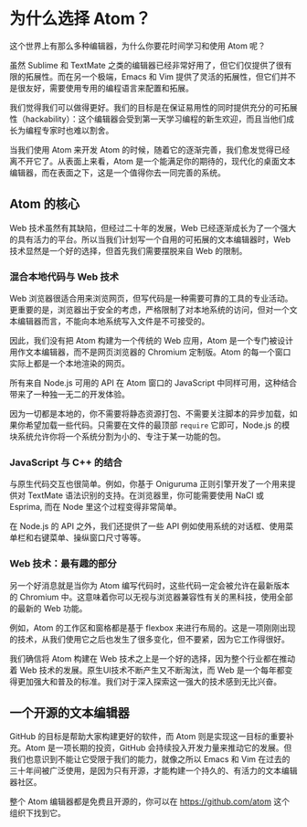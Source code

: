 # 为什么选择 Atom？

这个世界上有那么多种编辑器，为什么你要花时间学习和使用 Atom 呢？

虽然 Sublime 和 TextMate 之类的编辑器已经非常好用了，但它们仅提供了很有限的拓展性。而在另一个极端，Emacs 和 Vim 提供了灵活的拓展性，但它们并不是很友好，需要使用专用的编程语言来配置和拓展。

我们觉得我们可以做得更好。我们的目标是在保证易用性的同时提供充分的可拓展性（hackability）：这个编辑器会受到第一天学习编程的新生欢迎，而且当他们成长为编程专家时也难以割舍。

当我们使用 Atom 来开发 Atom 的时候，随着它的逐渐完善，我们愈发觉得已经离不开它了。从表面上来看，Atom 是一个能满足你的期待的，现代化的桌面文本编辑器，而在表面之下，这是一个值得你去一同完善的系统。

## Atom 的核心

Web 技术虽然有其缺陷，但经过二十年的发展，Web 已经逐渐成长为了一个强大的具有活力的平台。所以当我们计划写一个自用的可拓展的文本编辑器时，Web 技术显然是一个好的选择，但首先我们需要摆脱来自 Web 的限制。

### 混合本地代码与 Web 技术

Web 浏览器很适合用来浏览网页，但写代码是一种需要可靠的工具的专业活动。更重要的是，浏览器出于安全的考虑，严格限制了对本地系统的访问，但对一个文本编辑器而言，不能向本地系统写入文件是不可接受的。

因此，我们没有把 Atom 构建为一个传统的 Web 应用，Atom 是一个专门被设计用作文本编辑器，而不是网页浏览器的 Chromium 定制版。Atom 的每一个窗口实际上都是一个本地渲染的网页。

所有来自 Node.js 可用的 API 在 Atom 窗口的 JavaScript 中同样可用，这种结合带来了一种独一无二的开发体验。

因为一切都是本地的，你不需要将静态资源打包、不需要关注脚本的异步加载，如果你希望加载一些代码。只需要在文件的最顶部 `require` 它即可，Node.js 的模块系统允许你将一个系统分割为小的、专注于某一功能的包。

### JavaScript 与 C++ 的结合

与原生代码交互也很简单。例如，你基于 Oniguruma 正则引擎开发了一个用来提供对 TextMate 语法识别的支持。在浏览器里，你可能需要使用 NaCl 或 Esprima, 而在 Node 里这个过程变得非常简单。

在 Node.js 的 API 之外，我们还提供了一些 API 例如使用系统的对话框、使用菜单栏和右键菜单、操纵窗口尺寸等等。

### Web 技术：最有趣的部分

另一个好消息就是当你为 Atom 编写代码时，这些代码一定会被允许在最新版本的 Chromium 中。这意味着你可以无视与浏览器兼容性有关的黑科技，使用全部的最新的 Web 功能。

例如，Atom 的工作区和窗格都是基于 flexbox 来进行布局的。这是一项刚刚出现的技术，从我们使用它之后也发生了很多变化，但不要紧，因为它工作得很好。

我们确信将 Atom 构建在 Web 技术之上是一个好的选择，因为整个行业都在推动着 Web 技术的发展。原生UI技术不断产生又不断淘汰，而 Web 是一个每年都变得更加强大和普及的标准。我们对于深入探索这一强大的技术感到无比兴奋。

## 一个开源的文本编辑器

GitHub 的目标是帮助大家构建更好的软件，而 Atom 则是实现这一目标的重要补充。Atom 是一项长期的投资，GitHub 会持续投入开发力量来推动它的发展。但我们也意识到不能让它受限于我们的能力，就像之所以 Emacs 和 Vim 在过去的三十年间被广泛使用，是因为只有开源，才能构建一个持久的、有活力的文本编辑器社区。

整个 Atom 编辑器都是免费且开源的，你可以在 <https://github.com/atom> 这个组织下找到它。
